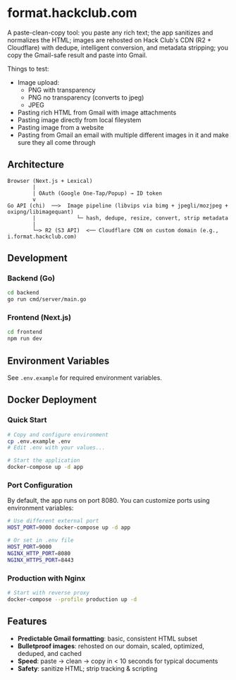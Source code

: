 # format.hackclub.com

A paste-clean-copy tool: you paste any rich text; the app sanitizes and normalizes the HTML; images are rehosted on Hack Club's CDN (R2 + Cloudflare) with dedupe, intelligent conversion, and metadata stripping; you copy the Gmail-safe result and paste into Gmail.

Things to test:

- Image upload:
  - PNG with transparency
  - PNG no transparency (converts to jpeg)
  - JPEG
- Pasting rich HTML from Gmail with image attachments
- Pasting image directly from local fileystem
- Pasting image from a website
- Pasting from Gmail an email with multiple different images in it and make sure they all come through

## Architecture

```
Browser (Next.js + Lexical)
        |
        | OAuth (Google One-Tap/Popup) → ID token
        v
Go API (chi)  ──>  Image pipeline (libvips via bimg + jpegli/mozjpeg + oxipng/libimagequant)
        |             └─ hash, dedupe, resize, convert, strip metadata
        |                        
        └─> R2 (S3 API)  <── Cloudflare CDN on custom domain (e.g., i.format.hackclub.com)
```

## Development

### Backend (Go)
```bash
cd backend
go run cmd/server/main.go
```

### Frontend (Next.js)
```bash
cd frontend
npm run dev
```

## Environment Variables

See `.env.example` for required environment variables.

## Docker Deployment

### Quick Start
```bash
# Copy and configure environment
cp .env.example .env
# Edit .env with your values...

# Start the application
docker-compose up -d app
```

### Port Configuration
By default, the app runs on port 8080. You can customize ports using environment variables:

```bash
# Use different external port
HOST_PORT=9000 docker-compose up -d app

# Or set in .env file
HOST_PORT=9000
NGINX_HTTP_PORT=8080
NGINX_HTTPS_PORT=8443
```

### Production with Nginx
```bash
# Start with reverse proxy
docker-compose --profile production up -d
```

## Features

- **Predictable Gmail formatting**: basic, consistent HTML subset
- **Bulletproof images**: rehosted on our domain, scaled, optimized, deduped, and cached
- **Speed**: paste → clean → copy in < 10 seconds for typical documents
- **Safety**: sanitize HTML; strip tracking & scripting
